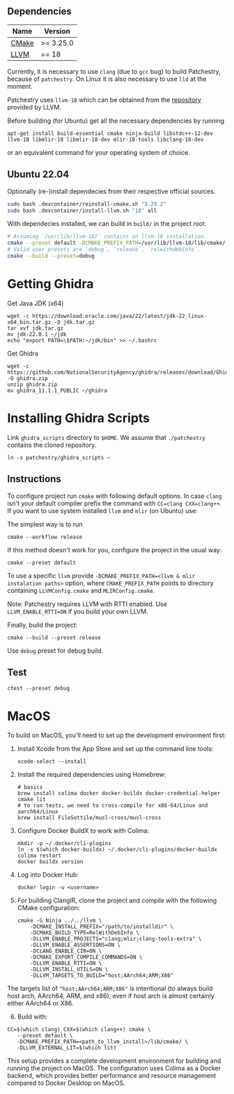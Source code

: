 
## Dependencies

| Name | Version |
| ---- | ------- |
| [CMake](https://cmake.org/) | >= 3.25.0 |
| [LLVM](http://llvm.org/) | == 18 |

Currently, it is necessary to use `clang` (due to `gcc` bug) to build Patchestry, because of `patchestry`. On Linux it is also necessary to use `lld` at the moment.

Patchestry uses `llvm-18` which can be obtained from the [repository](https://apt.llvm.org/) provided by LLVM.

Before building (for Ubuntu) get all the necessary dependencies by running
```
apt-get install build-essential cmake ninja-build libstdc++-12-dev llvm-18 libmlir-18 libmlir-18-dev mlir-18-tools libclang-18-dev
```
or an equivalent command for your operating system of choice.

## Ubuntu 22.04

Optionally (re-)install dependecies from their respective official sources.

```sh
sudo bash .devcontainer/reinstall-cmake.sh "3.29.2"
sudo bash .devcontainer/install-llvm.sh "18" all
```

With dependecies installed, we can build in `build/` in the project root.
```sh
# Assuming `/usr/lib/llvm-18/` contains an llvm-18 installation.
cmake --preset default -DCMAKE_PREFIX_PATH=/usr/lib/llvm-18/lib/cmake/
# Valid user presets are `debug`, `release`, `relwithdebinfo`.
cmake --build --preset=debug
```

# Getting Ghidra

Get Java JDK (x64)

```shell
wget -c https://download.oracle.com/java/22/latest/jdk-22_linux-x64_bin.tar.gz -O jdk.tar.gz
tar xvf jdk.tar.gz
mv jdk-22.0.1 ~/jdk
echo "export PATH=\$PATH:~/jdk/bin" >> ~/.bashrc
```

Get Ghidra
```shell
wget -c https://github.com/NationalSecurityAgency/ghidra/releases/download/Ghidra_11.1.1_build/ghidra_11.1.1_PUBLIC_20240614.zip -O ghidra.zip
unzip ghidra.zip
mv ghidra_11.1.1_PUBLIC ~/ghidra
```

# Installing Ghidra Scripts

Link `ghidra_scripts` directory to `$HOME`. We assume that `./patchestry` contains the cloned repository.
```shell
ln -s patchestry/ghidra_scripts ~
```


## Instructions

To configure project run `cmake` with following default options.
In case `clang` isn't your default compiler prefix the command with `CC=clang CXX=clang++`.
If you want to use system installed `llvm` and `mlir` (on Ubuntu) use:

The simplest way is to run

```
cmake --workflow release
```

If this method doesn't work for you, configure the project in the usual way:

```
cmake --preset default
```

To use a specific `llvm` provide `-DCMAKE_PREFIX_PATH=<llvm & mlir instalation paths>` option, where `CMAKE_PREFIX_PATH` points to directory containing `LLVMConfig.cmake` and `MLIRConfig.cmake`.

Note: Patchestry requires LLVM with RTTI enabled. Use `LLVM_ENABLE_RTTI=ON` if you build your own LLVM.


Finally, build the project:

```
cmake --build --preset release
```

Use `debug` preset for debug build.

## Test

```
ctest --preset debug
```

# MacOS

To build on MacOS, you'll need to set up the development environment first:

1. Install Xcode from the App Store and set up the command line tools:
   ```
   xcode-select --install
   ```

2. Install the required dependencies using Homebrew:
   ```
   # basics
   brew install colima docker docker-buildx docker-credential-helper cmake lit
   # to run tests, we need to cross-compile for x86-64/Linux and aarch64/Linux
   brew install FiloSottile/musl-cross/musl-cross
   ```

3. Configure Docker BuildX to work with Colima:
   ```
   mkdir -p ~/.docker/cli-plugins
   ln -s $(which docker-buildx) ~/.docker/cli-plugins/docker-buildx
   colima restart
   docker buildx version
   ```

4. Log into Docker Hub:
   ```
   docker login -u <username>
   ```

5. For building ClangIR, clone the project and compile with the following CMake configuration:
   ```
   cmake -G Ninja ../../llvm \
       -DCMAKE_INSTALL_PREFIX="/path/to/installdir" \
       -DCMAKE_BUILD_TYPE=RelWithDebInfo \
       -DLLVM_ENABLE_PROJECTS="clang;mlir;clang-tools-extra" \
       -DLLVM_ENABLE_ASSERTIONS=ON \
       -DCLANG_ENABLE_CIR=ON \
       -DCMAKE_EXPORT_COMPILE_COMMANDS=ON \
       -DLLVM_ENABLE_RTTI=ON \
       -DLLVM_INSTALL_UTILS=ON \
       -DLLVM_TARGETS_TO_BUILD="host;AArch64;ARM;X86"
   ```

The targets list of `"host;AArch64;ARM;X86"` is intentional (to always build host arch, AArch64, ARM, and x86), even if host arch is almost certainly either AArch64 or X86.


6. Build with:
```
CC=$(which clang) CXX=$(which clang++) cmake \
   --preset default \
   -DCMAKE_PREFIX_PATH=<path_to_llvm_install>/lib/cmake/ \
   -DLLVM_EXTERNAL_LIT=$(which lit)
```

This setup provides a complete development environment for building and running the project on MacOS. The configuration uses Colima as a Docker backend, which provides better performance and resource management compared to Docker Desktop on MacOS.

